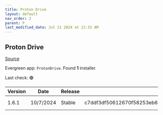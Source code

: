 ```yaml
---
title: Proton Drive
layout: default
nav_order: 2
parent: P
last_modified_date: Jul 11 2024 at 12:33 AM
---
```


## Proton Drive

[Source](https://proton.me/drive/)

Evergreen app: `ProtonDrive`. Found **1** installer.

Last check: 🟢

| Version | Date      | Release | Sha512                                                                                                                           | Type | URI                                                                                                                                                        |
| ------- | --------- | ------- | -------------------------------------------------------------------------------------------------------------------------------- | ---- | ---------------------------------------------------------------------------------------------------------------------------------------------------------- |
| 1.6.1   | 10/7/2024 | Stable  | c7ddf3df50612670f58253eb6a3e7d8199de1fec61be5a600e0b5b3440b5a5feefb86765abb18d1339ff3168d35bb86b61b0f2e03585979f1e3f5b8f86bb2206 | exe  | [https://proton.me/download/drive/windows/Proton%20Drive%20Setup%201.6.1.exe](https://proton.me/download/drive/windows/Proton%20Drive%20Setup%201.6.1.exe) |
